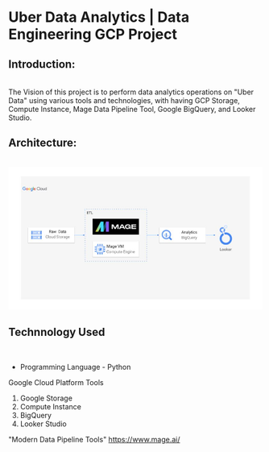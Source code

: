 # Uber Data Analytics | Data Engineering GCP Project 
<html>
  <h2>Introduction:</h2>
  <br>
  <p style="margin-top: 0px; text-size: 50px;">The Vision of this project is to perform data analytics operations on "Uber Data" using various tools and technologies, with having GCP Storage, Compute Instance, 
    Mage Data Pipeline Tool, Google BigQuery, and Looker Studio.
  <h2>Architecture:</h2>
  <br>
    <a href="https://github.com/Pankil-Bavisi/Uber_ETL_Pipeline_Data_Engineering_Project/blob/master/architecture.jpg">
      <img id="architecture" src="https://github.com/Pankil-Bavisi/Uber_ETL_Pipeline_Data_Engineering_Project/blob/master/architecture.jpg"> </img>
    </a>
  <h2>Technnology Used</h2>
  <br>
    <ul>
      <li>Programming Language - Python</li>
    </ul>
  <p>Google Cloud Platform Tools</p>
    <ol>
      <li>Google Storage</li>
      <li>Compute Instance</li>
      <li>BigQuery</li>
      <li>Looker Studio</li>
    </ol>
  <p>"Modern Data Pipeline Tools" <a href="https://www.mage.ai/"> https://www.mage.ai/ </a>
  </p>
  
    
</html>
